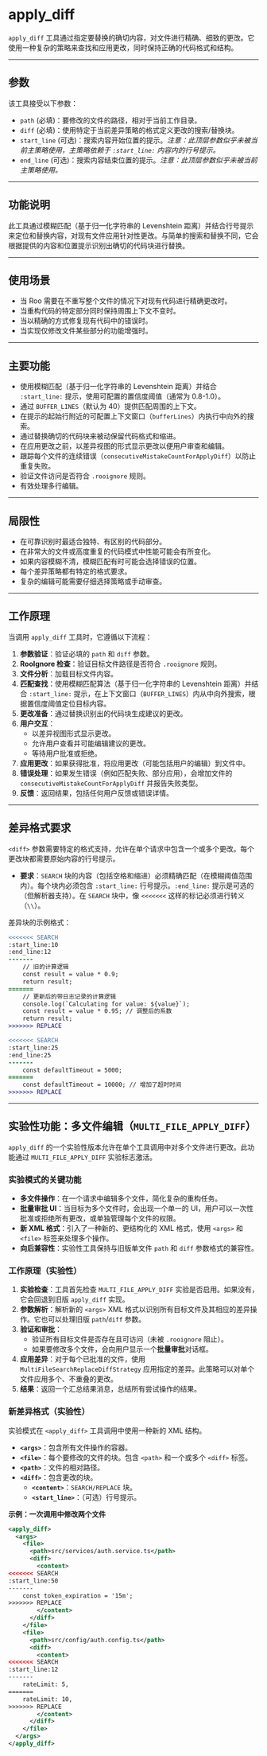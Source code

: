 # apply_diff

`apply_diff` 工具通过指定要替换的确切内容，对文件进行精确、细致的更改。它使用一种复杂的策略来查找和应用更改，同时保持正确的代码格式和结构。

---

## 参数

该工具接受以下参数：

- `path` (必填)：要修改的文件的路径，相对于当前工作目录。
- `diff` (必填)：使用特定于当前差异策略的格式定义更改的搜索/替换块。
- `start_line` (可选)：搜索内容开始位置的提示。_注意：此顶层参数似乎未被当前主策略使用，主策略依赖于 `:start_line:` 内容内的行号提示。_
- `end_line` (可选)：搜索内容结束位置的提示。_注意：此顶层参数似乎未被当前主策略使用。_

---

## 功能说明

此工具通过模糊匹配（基于归一化字符串的 Levenshtein 距离）并结合行号提示来定位和替换内容，对现有文件应用针对性更改。与简单的搜索和替换不同，它会根据提供的内容和位置提示识别出确切的代码块进行替换。

---

## 使用场景

- 当 Roo 需要在不重写整个文件的情况下对现有代码进行精确更改时。
- 当重构代码的特定部分同时保持周围上下文不变时。
- 当以精确的方式修复现有代码中的错误时。
- 当实现仅修改文件某些部分的功能增强时。

---

## 主要功能

- 使用模糊匹配（基于归一化字符串的 Levenshtein 距离）并结合 `:start_line:` 提示，使用可配置的置信度阈值（通常为 0.8-1.0）。
- 通过 `BUFFER_LINES`（默认为 40）提供匹配周围的上下文。
- 在提示的起始行附近的可配置上下文窗口（`bufferLines`）内执行中向外的搜索。
- 通过替换确切的代码块来被动保留代码格式和缩进。
- 在应用更改之前，以差异视图的形式显示更改以便用户审查和编辑。
- 跟踪每个文件的连续错误（`consecutiveMistakeCountForApplyDiff`）以防止重复失败。
- 验证文件访问是否符合 `.rooignore` 规则。
- 有效处理多行编辑。

---

## 局限性

- 在可靠识别时最适合独特、有区别的代码部分。
- 在非常大的文件或高度重复的代码模式中性能可能会有所变化。
- 如果内容模糊不清，模糊匹配有时可能会选择错误的位置。
- 每个差异策略都有特定的格式要求。
- 复杂的编辑可能需要仔细选择策略或手动审查。

---

## 工作原理

当调用 `apply_diff` 工具时，它遵循以下流程：

1.  **参数验证**：验证必填的 `path` 和 `diff` 参数。
2.  **RooIgnore 检查**：验证目标文件路径是否符合 `.rooignore` 规则。
3.  **文件分析**：加载目标文件内容。
4.  **匹配查找**：使用模糊匹配算法（基于归一化字符串的 Levenshtein 距离）并结合 `:start_line:` 提示，在上下文窗口（`BUFFER_LINES`）内从中向外搜索，根据置信度阈值定位目标内容。
5.  **更改准备**：通过替换识别出的代码块生成建议的更改。
6.  **用户交互**：
    *   以差异视图形式显示更改。
    *   允许用户查看并可能编辑建议的更改。
    *   等待用户批准或拒绝。
7.  **应用更改**：如果获得批准，将应用更改（可能包括用户的编辑）到文件中。
8.  **错误处理**：如果发生错误（例如匹配失败、部分应用），会增加文件的 `consecutiveMistakeCountForApplyDiff` 并报告失败类型。
9. **反馈**：返回结果，包括任何用户反馈或错误详情。

---

## 差异格式要求

`<diff>` 参数需要特定的格式支持，允许在单个请求中包含一个或多个更改。每个更改块都需要原始内容的行号提示。

*   **要求**：`SEARCH` 块的内容（包括空格和缩进）必须精确匹配（在模糊阈值范围内）。每个块内必须包含 `:start_line:` 行号提示。`:end_line:` 提示是可选的（但解析器支持）。在 `SEARCH` 块中，像 `<<<<<<<` 这样的标记必须进行转义（`\\`）。

差异块的示例格式：

```diff
<<<<<<< SEARCH
:start_line:10
:end_line:12
-------
    // 旧的计算逻辑
    const result = value * 0.9;
    return result;
=======
    // 更新后的带日志记录的计算逻辑
    console.log(`Calculating for value: ${value}`);
    const result = value * 0.95; // 调整后的系数
    return result;
>>>>>>> REPLACE

<<<<<<< SEARCH
:start_line:25
:end_line:25
-------
    const defaultTimeout = 5000;
=======
    const defaultTimeout = 10000; // 增加了超时时间
>>>>>>> REPLACE
```

---

## 实验性功能：多文件编辑（`MULTI_FILE_APPLY_DIFF`）

`apply_diff` 的一个实验性版本允许在单个工具调用中对多个文件进行更改。此功能通过 `MULTI_FILE_APPLY_DIFF` 实验标志激活。

### 实验模式的关键功能

- **多文件操作**：在一个请求中编辑多个文件，简化复杂的重构任务。
- **批量审批 UI**：当目标为多个文件时，会出现一个单一的 UI，用户可以一次性批准或拒绝所有更改，或单独管理每个文件的权限。
- **新 XML 格式**：引入了一种新的、更结构化的 XML 格式，使用 `<args>` 和 `<file>` 标签来处理多个操作。
- **向后兼容性**：实验性工具保持与旧版单文件 `path` 和 `diff` 参数格式的兼容性。

### 工作原理（实验性）

1.  **实验检查**：工具首先检查 `MULTI_FILE_APPLY_DIFF` 实验是否启用。如果没有，它会回退到旧版 `apply_diff` 实现。
2.  **参数解析**：解析新的 `<args>` XML 格式以识别所有目标文件及其相应的差异操作。它也可以处理旧版 `path`/`diff` 参数。
3.  **验证和审批**：
    *   验证所有目标文件是否存在且可访问（未被 `.rooignore` 阻止）。
    *   如果要修改多个文件，会向用户显示一个**批量审批**对话框。
4.  **应用差异**：对于每个已批准的文件，使用 `MultiFileSearchReplaceDiffStrategy` 应用指定的差异。此策略可以对单个文件应用多个、不重叠的更改。
5.  **结果**：返回一个汇总结果消息，总结所有尝试操作的结果。

### 新差异格式（实验性）

实验模式在 `<apply_diff>` 工具调用中使用一种新的 XML 结构。

- **`<args>`**：包含所有文件操作的容器。
- **`<file>`**：每个要修改的文件的块。包含 `<path>` 和一个或多个 `<diff>` 标签。
- **`<path>`**：文件的相对路径。
- **`<diff>`**：包含更改的块。
    - **`<content>`**：`SEARCH/REPLACE` 块。
    - **`<start_line>`**：（可选）行号提示。

**示例：一次调用中修改两个文件**

```xml
<apply_diff>
  <args>
    <file>
      <path>src/services/auth.service.ts</path>
      <diff>
        <content>
<<<<<<< SEARCH
:start_line:50
-------
    const token_expiration = '15m';
>>>>>>> REPLACE
        </content>
      </diff>
    </file>
    <file>
      <path>src/config/auth.config.ts</path>
      <diff>
        <content>
<<<<<<< SEARCH
:start_line:12
-------
    rateLimit: 5,
=======
    rateLimit: 10,
>>>>>>> REPLACE
        </content>
      </diff>
    </file>
  </args>
</apply_diff>